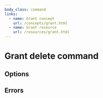 ```yaml
---
body_class: command
links:
  - name: Grant concept
    url: /concepts/grant.html
  - name: Grant resource
    url: /resources/grant.html
---
```


# Grant delete command

<section>

</section>

<section>

## Options

</section>

<section>

## Errors

</section>
